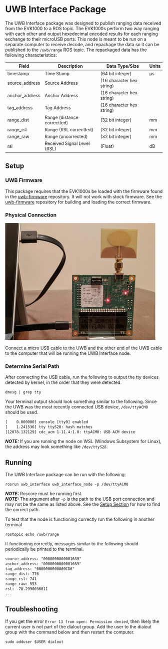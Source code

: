 # UWB Interface Package

The UWB Interface package was designed to publish ranging data received from the EVK1000 to a ROS topic. The EVK1000s perform two way ranging with each other and output hexedecimal encoded results for each ranging exchange to their microUSB ports. This node is meant to be run on a separate computer to receive decode, and repackage the data so it can be published to the `/uwb/range` ROS topic. The repackaged data has the following characteristics:

Field | Description | Data Type/Size | Units
--- | --- | --- | --- 
timestamp      | Time Stamp                  | (64 bit integer)          | µs
source_address | Source Address              | (16 character hex string) |
anchor_address | Anchor Address              | (16 character hex string) | 
tag_address    | Tag Address                 | (16 character hex string) | 
range_dist     | Range (distance correctted) | (32 bit integer)          | mm
range_rsl      | Range (RSL correctted)      | (32 bit integer)          | mm
range_raw      | Range (uncorrected)         | (32 bit integer)          | mm
rsl            | Received Signal Level (RSL) | (Float)                   | dB

## Setup

### UWB Firmware

This package requires that the EVK1000s be loaded with the firmware found in the [uwb-firmware](https://github.com/Stanford-NavLab/uwb-firmware) repository. It will not work with stock firmware. See the [uwb-firmware](https://github.com/Stanford-NavLab/uwb-firmware) repository for building and loading the correct firmware.

### Physical Connection
<img src="img/uwb_connect.jpg" width="480">

Connect a micro USB cable to the UWB and the other end of the UWB cable to the computer that will be running the UWB Interface node.

### Determine Serial Path

After connecting the USB cable, run the following to output the tty devices detected by kernel, in the order that they were detected.

```
dmesg | grep tty
```

Your terminal output should look something similar to the following. Since the UWB was the most recently connected USB device, `/dev/ttyACM0` should be used. 

```
[    0.000000] console [tty0] enabled
[    1.241536] tty ttyS20: hash matches
[12078.132129] cdc_acm 1-11.4:1.0: ttyACM0: USB ACM device
```

**_NOTE:_** If you are running the node on WSL (Windows Subsystem for Linux), the address may look something like `/dev/ttyS28`.

## Running

The UWB Interface package can be run with the following:

```
rosrun uwb_interface uwb_interface_node -p /dev/ttyACM0
```

**_NOTE:_** Roscore must be running first.\
**_NOTE:_** The argument after `-p` is the path to the USB port connection and may not be the same as listed above. See the [Setup Section](##Setup) for how to find the correct path.

To test that the node is functioning correctly run the following in another terminal

```
rostopic echo /uwb/range
```

If functioning correctly, messages similar to the following should periodically be printed to the terminal.

```
source_address: "0000000000001639"                          
anchor_address: "0000000000001639"                          
tag_address: "0000000000000CD6"                             
range_dist: 776                                             
range_rsl: 741                                              
range_raw: 553
rsl: -78.2990036011
---
```

## Troubleshooting
If you get the error `Error 13 from open: Permission denied`, then likely the current user
is not part of the dialout group. Add the user to the dialout group with the command below
and then restart the computer.
```
sudo adduser $USER dialout
```
